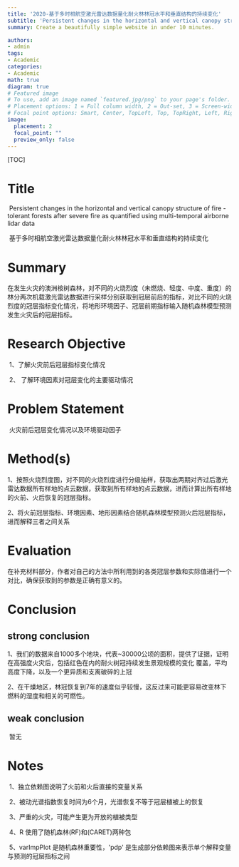 ```yaml
---
title: '2020-基于多时相航空激光雷达数据量化耐火林林冠水平和垂直结构的持续变化'
subtitle: 'Persistent changes in the horizontal and vertical canopy structure of fire - tolerant forests after severe fire as quantified using multi-temporal airborne lidar data'
summary: Create a beautifully simple website in under 10 minutes.

authors:
- admin
tags:
- Academic
categories:
- Academic
math: true
diagram: true
# Featured image
# To use, add an image named `featured.jpg/png` to your page's folder.
# Placement options: 1 = Full column width, 2 = Out-set, 3 = Screen-width
# Focal point options: Smart, Center, TopLeft, Top, TopRight, Left, Right, BottomLeft, Bottom, BottomRight
image:
  placement: 2
  focal_point: ""
  preview_only: false
---
```


[TOC]

# Title

​	Persistent changes in the horizontal and vertical canopy structure of fire - tolerant forests after severe fire as quantified using multi-temporal airborne lidar data

​	基于多时相航空激光雷达数据量化耐火林林冠水平和垂直结构的持续变化

# Summary

​	在发生火灾的澳洲桉树森林，对不同的火烧烈度（未燃烧、轻度、中度、重度）的林分两次机载激光雷达数据进行采样分别获取到冠层前后的指标，对比不同的火烧烈度的冠层指标变化情况，将地形环境因子、冠层前期指标输入随机森林模型预测发生火灾后的冠层指标。

# Research Objective

​	1、了解火灾前后冠层指标变化情况

​	2、 了解环境因素对冠层变化的主要驱动情况

# Problem Statement

​	火灾前后冠层变化情况以及环境驱动因子

# Method(s)

​	1、按照火烧烈度图，对不同的火烧烈度进行分级抽样，获取出两期对齐过后激光雷达数据所有样地的点云数据，获取到所有样地的点云数据，进而计算出所有样地的火前、火后恢复的冠层指标。

​	2、将火前冠层指标、环境因素、地形因素结合随机森林模型预测火后冠层指标，进而解释三者之间关系

# Evaluation

在补充材料部分，作者对自己的方法中所利用到的各类冠层参数和实际值进行一个对比，确保获取到的参数是正确有意义的。

# Conclusion

## strong conclusion

​	1、我们的数据来自1000多个地块，代表~30000公顷的面积，提供了证据，证明在高强度火灾后，包括红色在内的耐火树冠持续发生景观规模的变化 覆盖，平均高度下降，以及一个更异质和支离破碎的上冠

​	2、在干燥地区，林冠恢复到7年的速度似乎较慢，这反过来可能更容易改变林下燃料的湿度和相关的可燃性。

## weak conclusion

​	暂无

# Notes

​	1、独立依赖图说明了火前和火后直接的变量关系

​	2、被动光谱指数恢复时间为6个月，光谱恢复不等于冠层植被上的恢复

​	3、严重的火灾，可能产生更为开放的植被类型

​	4、R 使用了随机森林(RF)和(CARET)两种包

​	5、varImpPlot 是随机森林重要性，'pdp' 是生成部分依赖图来表示单个解释变量与预测的冠层指标之间